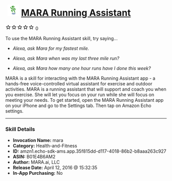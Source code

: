 # &nbsp;<img src="skill_icon" alt="MARA Running Assistant icon" width="36"> [MARA Running Assistant](http://alexa.amazon.com/#skills/amzn1.echo-sdk-ams.app.35f815dd-d117-4018-86b2-b8aaa263c927)
![0 stars](../../images/ic_star_border_black_18dp_1x.png)![0 stars](../../images/ic_star_border_black_18dp_1x.png)![0 stars](../../images/ic_star_border_black_18dp_1x.png)![0 stars](../../images/ic_star_border_black_18dp_1x.png)![0 stars](../../images/ic_star_border_black_18dp_1x.png) 0

To use the MARA Running Assistant skill, try saying...

* *Alexa, ask Mara for my fastest mile.*

* *Alexa, ask Mara when was my last three mile run?*

* *Alexa, ask Mara how many one hour runs have I done this week?*

MARA is a skill for interacting with the MARA Running Assistant app - a hands-free voice-controlled virtual assistant for exercise and outdoor activities. MARA is a running assistant that will support and coach you when you exercise. She will let you focus on your run while she will focus on meeting your needs.  To get started, open the MARA Running Assistant app on your iPhone and go to the Settings tab.  Then tap on Amazon Echo settings.

***

### Skill Details

* **Invocation Name:** mara
* **Category:** Health-and-Fitness
* **ID:** amzn1.echo-sdk-ams.app.35f815dd-d117-4018-86b2-b8aaa263c927
* **ASIN:** B01E4B6AM2
* **Author:** MARA.ai, LLC
* **Release Date:** April 12, 2016 @ 15:32:35
* **In-App Purchasing:** No
